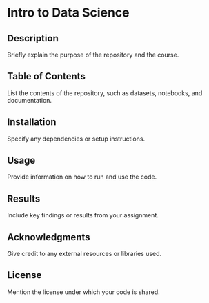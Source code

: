 # Intro to Data Science
## Description
Briefly explain the purpose of the repository and the course.
## Table of Contents
List the contents of the repository, such as datasets, notebooks, and documentation.
## Installation
Specify any dependencies or setup instructions.
## Usage
Provide information on how to run and use the code.
## Results
Include key findings or results from your assignment.
## Acknowledgments
Give credit to any external resources or libraries used.
## License
Mention the license under which your code is shared.

